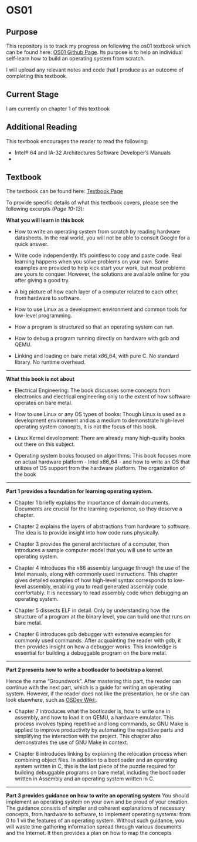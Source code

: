 # OS01

## Purpose
This repository is to track my progress on following the os01 textbook which can be found here: [OS01 Github Page](https://github.com/tuhdo/os01). Its purpose is to help an individual self-learn how to build an operating system from scratch. 

I will upload any relevant notes and code that I produce as an outcome of completing this textbook.


## Current Stage
I am currently on chapter 1 of this textbook

## Additional Reading 
This textbook encourages the reader to read the following:

- Intel® 64 and IA-32 Architectures Software Developer’s Manuals
- 

## Textbook
The textbook can be found here: [Textbook Page](https://github.com/tuhdo/os01/blob/master/Operating_Systems_From_0_to_1.pdf)

To provide specific details of what this textbook covers, please see the following excerpts (*Page 10-13*):

**What you will learn in this book**

- How to write an operating system from scratch by reading hardware
datasheets. In the real world, you will not be able to consult Google
for a quick answer.

- Write code independently. It’s pointless to copy and paste code. Real
learning happens when you solve problems on your own. Some examples are provided to help kick start your work, but most problems are
yours to conquer. However, the solutions are available online for you
after giving a good try.

- A big picture of how each layer of a computer related to each other,
from hardware to software.

- How to use Linux as a development environment and common tools
for low-level programming.

- How a program is structured so that an operating system can run.

- How to debug a program running directly on hardware with gdb and
QEMU.

- Linking and loading on bare metal x86_64, with pure C. No standard
library. No runtime overhead.

---

**What this book is not about**

- Electrical Engineering: The book discusses some concepts from
electronics and electrical engineering only to the extent of how software operates on bare metal.

- How to use Linux or any OS types of books: Though Linux
is used as a development environment and as a medium to demonstrate
high-level operating system concepts, it is not the focus of this book.

- Linux Kernel development: There are already many high-quality
books out there on this subject.

- Operating system books focused on algorithms: This
book focuses more on actual hardware platform - Intel x86_64 - and
how to write an OS that utilizes of OS support from the hardware platform.
The organization of the book

---

**Part 1 provides a foundation for learning operating system.**

- Chapter 1 briefly explains the importance of domain documents.
Documents are crucial for the learning experience, so they deserve
a chapter.

- Chapter 2 explains the layers of abstractions from hardware to software. The idea is to provide insight into how code runs physically.
  
- Chapter 3 provides the general architecture of a computer, then introduces a sample computer model that you will use to write an
operating system.

- Chapter 4 introduces the x86 assembly language through the use
of the Intel manuals, along with commonly used instructions. This
chapter gives detailed examples of how high-level syntax corresponds
to low-level assembly, enabling you to read generated assembly code
comfortably. It is necessary to read assembly code when debugging
an operating system.

- Chapter 5 dissects ELF in detail. Only by understanding how the
structure of a program at the binary level, you can build one that
runs on bare metal.

- Chapter 6 introduces gdb debugger with extensive examples for commonly used commands. After acquainting the reader with gdb, it
then provides insight on how a debugger works. This knowledge is
essential for building a debuggable program on the bare metal.

---

**Part 2 presents how to write a bootloader to bootstrap a kernel**. 

Hence the name “Groundwork”. After mastering this part, the reader can continue with the next part, which is a guide for writing an operating system. However, if the reader does not like the presentation, he or she
can look elsewhere, such as [OSDev Wiki:](http://wiki.osdev.org/).

- Chapter 7 introduces what the bootloader is, how to write one in
assembly, and how to load it on QEMU, a hardware emulator. This
process involves typing repetitive and long commands, so GNU Make
is applied to improve productivity by automating the repetitive parts
and simplifying the interaction with the project. This chapter also
demonstrates the use of GNU Make in context.

- Chapter 8 introduces linking by explaining the relocation process
when combining object files. In addition to a bootloader and an operating system written in C, this is the last piece of the puzzle required for building debuggable programs on bare metal, including
the bootloader written in Assembly and an operating system written in C.

---

**Part 3 provides guidance on how to write an operating system**
You should implement an operating system on your own and be proud of
your creation. The guidance consists of simpler and coherent explanations of necessary concepts, from hardware to software, to implement
operating systems: from 0 to 1 vii
the features of an operating system. Without such guidance, you will
waste time gathering information spread through various documents
and the Internet. It then provides a plan on how to map the concepts

